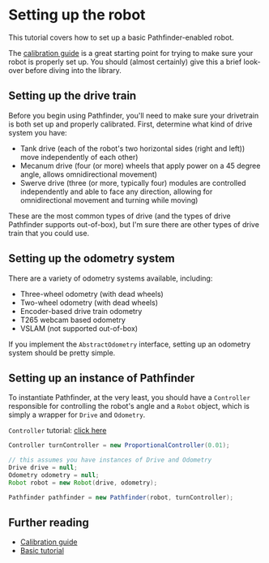 # Setting up the robot
This tutorial covers how to set up a basic Pathfinder-enabled robot.

The [calibration guide](./14_calibration.md) is a great starting point for
trying to make sure your robot is properly set up. You should (almost
certainly) give this a brief look-over before diving into the library.

## Setting up the drive train
Before you begin using Pathfinder, you'll need to make sure your drivetrain
is both set up and properly calibrated. First, determine what kind of drive
system you have:
- Tank drive (each of the robot's two horizontal sides (right and left)) move
  independently of each other)
- Mecanum drive (four (or more) wheels that apply power on a 45 degree angle,
  allows omnidirectional movement)
- Swerve drive (three (or more, typically four) modules are controlled
  independently and able to face any direction, allowing for omnidirectional
  movement and turning while moving)

These are the most common types of drive (and the types of drive Pathfinder
supports out-of-box), but I'm sure there are other types of drive train
that you could use.

## Setting up the odometry system
There are a variety of odometry systems available, including:
- Three-wheel odometry (with dead wheels)
- Two-wheel odometry (with dead wheels)
- Encoder-based drive train odometry
- T265 webcam based odometry
- VSLAM (not supported out-of-box)

If you implement the `AbstractOdometry` interface, setting up an odometry
system should be pretty simple.

## Setting up an instance of Pathfinder
To instantiate Pathfinder, at the very least, you should have a `Controller`
responsible for controlling the robot's angle and a `Robot` object, which
is simply a wrapper for `Drive` and `Odometry`.

`Controller` tutorial: [click here](../docs/02_controllers.md)

```java
Controller turnController = new ProportionalController(0.01);

// this assumes you have instances of Drive and Odometry
Drive drive = null;
Odometry odometry = null;
Robot robot = new Robot(drive, odometry);

Pathfinder pathfinder = new Pathfinder(robot, turnController);
```

## Further reading
- [Calibration guide](https://wobblyyyy.github.io/docs/pathfinder2/calibration.html)
- [Basic tutorial](https://wobblyyyy.github.io/docs/pathfinder2/tutorial.html)
